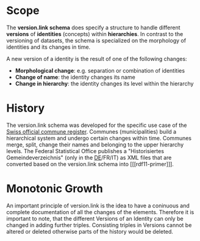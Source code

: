 # Scope
The **version.link schema** does specify a structure to handle different **versions** of **identities** (concepts) within **hierarchies**. In contrast to the versioning of datasets, the schema is specialized on the morphology of identities and its changes in time. 

A new version of a identity is the result of one of the following changes:

* **Morphological change**: e.g. separation or combination of identities
* **Change of name**: the identity changes its name
* **Change in hierarchy**: the identity changes its level within the hierarchy

# History
The version.link schema was developed for the specific use case of the [Swiss official commune register](https://www.bfs.admin.ch/bfs/en/home/basics/swiss-official-commune-register.html). Communes (municipalities) build a hierarchical system and undergo certain changes within time. Communes merge, split, change their names and belonging to the upper hierarchy levels. The Federal Statistical Office publishes a "Historisiertes Gemeindeverzeichnis" (only in the [DE](https://www.bfs.admin.ch/bfs/de/home/grundlagen/agvch/historisiertes-gemeindeverzeichnis.html)/FR/IT) as XML files that are converted based on the version.link schema into [[[rdf11-primer]]].

# Monotonic Growth
An important principle of version.link is the idea to have a coninuous and complete documentation of all the changes of the elements. Therefore it is important to note, that the different Versions of an Identity can only be changed in adding further triples. Consisting triples in Versions cannot be altered or deleted otherwise parts of the history would be deleted.
